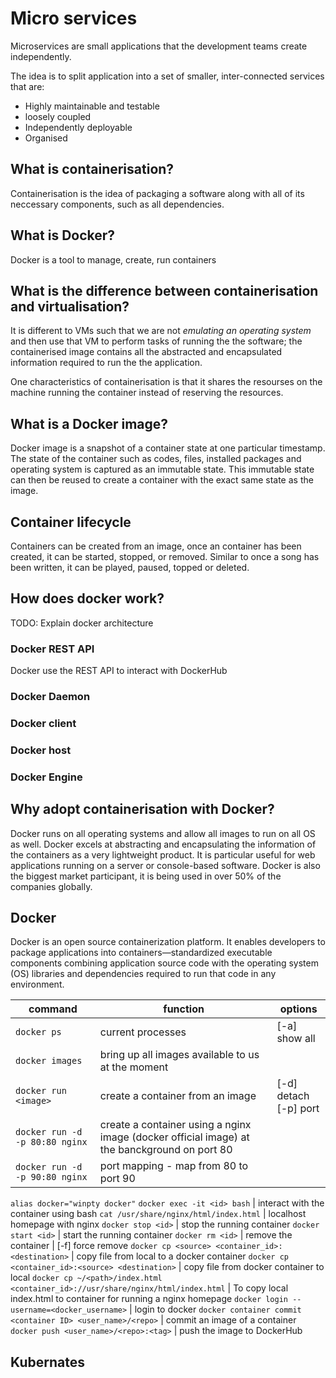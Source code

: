 # Micro services
Microservices are small applications that the development teams create independently.  

The idea is to split application into a set of smaller, inter-connected services that are:
- Highly maintainable and testable
- loosely coupled
- Independently deployable
- Organised

## What is containerisation?
Containerisation is the idea of packaging a software along with all of its neccessary components, such as all dependencies. 

## What is Docker?
Docker is a tool to manage, create, run containers

## What is the difference between containerisation and virtualisation?
It is different to VMs such that we are not _emulating an operating system_ and then use that VM to perform tasks of running the the software; the containerised image contains all the abstracted and encapsulated information required to run the the application. 

One characteristics of containerisation is that it shares the resourses on the machine running the container instead of reserving the resources.

## What is a Docker image?
Docker image is a snapshot of a container state at one particular timestamp. The state of the container such as codes, files, installed packages and operating system is captured as an immutable state. This immutable state can then be reused to create a container with the exact same state as the image.

## Container lifecycle
Containers can be created from an image, once an container has been created, it can be started, stopped, or removed. Similar to once a song has been written, it can be played, paused, topped or deleted.

## How does docker work?
TODO: Explain docker architecture

### Docker REST API
Docker use the REST API to interact with DockerHub

### Docker Daemon

### Docker client

### Docker host

### Docker Engine

## Why adopt containerisation with Docker?
Docker runs on all operating systems and allow all images to run on all OS as well. Docker excels at abstracting and encapsulating the information of the containers as a very lightweight product. It is particular useful for web applications running on a server or console-based software. Docker is also the biggest market participant, it is being used in over 50% of the companies globally. 

## Docker
Docker is an open source containerization platform. It enables developers to package applications into containers—standardized executable components combining application source code with the operating system (OS) libraries and dependencies required to run that code in any environment.  

command | function | options
--- | --- | ---
`docker ps` | current processes | [-a] show all
`docker images` | bring up all images available to us at the moment
`docker run <image>` | create a container from an image | [-d] detach <br>[-p] port
`docker run -d -p 80:80 nginx` | create a container using a nginx image (docker official image) at the banckground on port 80
`docker run -d -p 90:80 nginx` | port mapping - map from 80 to port 90
`alias docker="winpty docker"` 
`docker exec -it <id> bash` | interact with the container using bash
`cat /usr/share/nginx/html/index.html` | localhost homepage with nginx
`docker stop <id>` | stop the running container
`docker start <id>` | start the running container
`docker rm <id>` | remove the container | [-f] force remove
`docker cp <source> <container_id>:<destination>` | copy file from local to a docker container
`docker cp <container_id>:<source> <destination>` | copy file from docker container to local
`docker cp ~/<path>/index.html <container_id>://usr/share/nginx/html/index.html` | To copy local index.html to container for running a nginx homepage 
`docker login --username=<docker_username>` | login to docker
`docker container commit <container ID> <user_name>/<repo>` | commit an image of a container 
`docker push <user_name>/<repo>:<tag>` | push the image to DockerHub

## Kubernates


